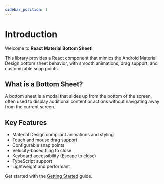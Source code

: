 ```yaml
---
sidebar_position: 1
---
```


# Introduction

Welcome to **React Material Bottom Sheet**!

This library provides a React component that mimics the Android Material Design bottom sheet behavior, with smooth animations, drag support, and customizable snap points.

## What is a Bottom Sheet?

A bottom sheet is a modal that slides up from the bottom of the screen, often used to display additional content or actions without navigating away from the current screen.

## Key Features

- Material Design compliant animations and styling
- Touch and mouse drag support
- Configurable snap points
- Velocity-based fling to close
- Keyboard accessibility (Escape to close)
- TypeScript support
- Lightweight and performant

Get started with the [Getting Started](./getting-started) guide.